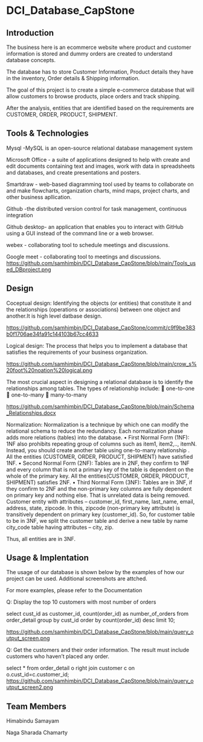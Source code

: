 # DCI_Database_CapStone

## Introduction
The business here is an ecommerce website where product and customer information is stored and dummy orders are created to understand database concepts.

The database has to store Customer Information, Product details they have in the inventory, Order details & Shipping information.

The goal of this project is to create a simple e-commerce database that will allow customers to browse products, place orders and track shipping.

After the analysis, entities that are identified based on the requirements are 
CUSTOMER, ORDER, PRODUCT, SHIPMENT.
## Tools & Technologies
Mysql -MySQL is an open-source relational database management system

Microsoft Office - a suite of applications designed to help with create and edit documents containing text and images, work with data in spreadsheets and databases, and create presentations and posters.

Smartdraw - web-based diagramming tool used by teams to collaborate on and make flowcharts, organization charts, mind maps, project charts, and other business apllication.

Github -the distributed version control for task management, continuous integration

Github desktop- an application that enables you to interact with GitHub using a GUI instead of the command line or a web browser.

webex - collaborating tool to schedule meetings and discussions.

Google meet - collaborating tool to meetings and discussions.
https://github.com/samhimbin/DCI_Database_CapStone/blob/main/Tools_used_DBproject.png

## Design
Coceptual design: Identifying the objects (or entities) that constitute it and the relationships (operations or associations) between one object and another.It is high level datbase design.

https://github.com/samhimbin/DCI_Database_CapStone/commit/c9f9be383b0f1706ae34fa91c144103b67cc4633

Logical design: The process that helps you to implement a database that satisfies the requirements of your business organization.

https://github.com/samhimbin/DCI_Database_CapStone/blob/main/crow_s%20foot%20noation%20logical.png

The most crucial aspect in designing a relational database is to identify the relationships among tables. The types of relationship include:
	one-to-one
	one-to-many
	many-to-many

https://github.com/samhimbin/DCI_Database_CapStone/blob/main/Schema_Relationships.docx

Normalization:
Normalization is a technique by which one can modify the relational schema to reduce the redundancy. Each normalization phase adds more relations (tables) into the database.
 • First Normal Form (1NF): 1NF also prohibits repeating group of columns such as item1, item2,.., itemN. Instead, you should create another table using one-to-many relationship .  
 All the entities (CUSTOMER, ORDER, PRODUCT, SHIPMENT) have satisfied 1NF.
 • Second Normal Form (2NF): Tables are in 2NF, they confirm to 1NF and every column that is not a primary key of the table is dependent on the whole of the primary key.
 All the entities(CUSTOMER, ORDER, PRODUCT, SHIPMENT) satisfies 2NF.
 • Third Normal Form (3NF): Tables are in 3NF, if they confirm to 2NF and the non-primary key columns are fully dependent on primary key and nothing else. That is unrelated data is being removed.
 Customer entity with attributes  – customer_id, first_name, last_name, email, address, state, zipcode. In this, zipcode (non-primary key attribute) is transitively dependent on primary key (customer_id). So, for customer table to be in 3NF, we split the customer table and derive a new table by name city_code table having attributes – city, zip.
 
 Thus, all entities are in 3NF.

## Usage & Implentation
The usage of our database is shown below by the examples of how our project can be used. Additional screenshots are attched.

For more examples, please refer to the Documentation

Q: Display the top 10 customers with most number of orders

select cust_id as customer_id, count(order_id) as number_of_orders 
from order_detail group by cust_id order by count(order_id) desc limit 10;

https://github.com/samhimbin/DCI_Database_CapStone/blob/main/query_output_screen.png

Q: Get the customers and their order information. The result must include customers who haven’t placed any order.

select * from order_detail o right join customer c on o.cust_id=c.customer_id;
https://github.com/samhimbin/DCI_Database_CapStone/blob/main/query_output_screen2.png

## Team Members

Himabindu Samayam

Naga Sharada Chamarty
